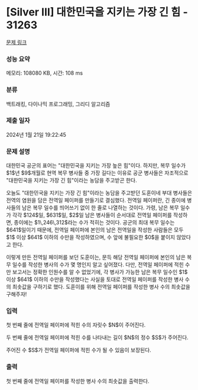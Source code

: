 # [Silver III] 대한민국을 지키는 가장 긴 힘 - 31263 

[문제 링크](https://www.acmicpc.net/problem/31263) 

### 성능 요약

메모리: 108080 KB, 시간: 108 ms

### 분류

백트래킹, 다이나믹 프로그래밍, 그리디 알고리즘

### 제출 일자

2024년 1월 21일 19:22:45

### 문제 설명

<p>대한민국 공군의 표어는 "대한민국을 지키는 가장 높은 힘"이다. 하지만, 복무 일수가 $1$년 $9$개월로 현역 복무 병사들 중 가장 길다는 이유로 공군 병사들은 자조적으로 "대한민국을 지키는 가장 긴 힘"이라는 농담을 주고받곤 한다.</p>

<p>오늘도 "대한민국을 지키는 가장 긴 힘"이라는 농담을 주고받던 도훈이네 부대 병사들은 전역의 염원을 담은 전역일 페이퍼를 만들기로 결심했다. 전역일 페이퍼란, 긴 종이에 병사들의 남은 복무 일수를 띄어쓰기 없이 한 줄로 나열하는 것이다. 가령, 남은 복무 일수가 각각 $124$일, $631$일, $2$일 남은 병사들이 순서대로 전역일 페이퍼를 작성하면, 종이에는 $1\,246\,312$라는 수가 적히는 것이다. 공군의 최대 복무 일수는 $641$일이기 때문에, 전역일 페이퍼에 본인의 남은 전역일을 작성한 사람들은 모두 $1$ 이상 $641$ 이하의 수만을 작성하였으며, 수 앞에 불필요한 $0$을 붙이지 않았다고 한다.</p>

<p>이렇게 만든 전역일 페이퍼를 보던 도훈이는, 문득 해당 전역일 페이퍼에 본인의 남은 복무 일수를 작성한 병사의 수가 몇 명인지 알고 싶어졌다. 다만, 전역일 페이퍼에 적힌 수만 보고서는 정확한 인원수를 알 수 없었기에, 각 병사가 가능한 남은 복무 일수인 $1$ 이상 $641$ 이하의 수만을 작성했다는 사실을 토대로 전역일 페이퍼를 작성한 병사 수의 최솟값을 구하기로 했다. 도훈이를 위해 전역일 페이퍼를 작성한 병사 수의 최솟값을 구해주자!</p>

### 입력 

 <p>첫 번째 줄에 전역일 페이퍼에 적힌 수의 자릿수 $N$이 주어진다.</p>

<p>두 번째 줄에 전역일 페이퍼에 적힌 수를 나타내는 길이 $N$의 정수 $S$가 주어진다.</p>

<p>주어진 수 $S$가 전역일 페이퍼에 적힌 수가 될 수 있음이 보장된다.</p>

### 출력 

 <p>첫 번째 줄에 전역일 페이퍼를 작성한 병사 수의 최솟값을 출력한다.</p>

